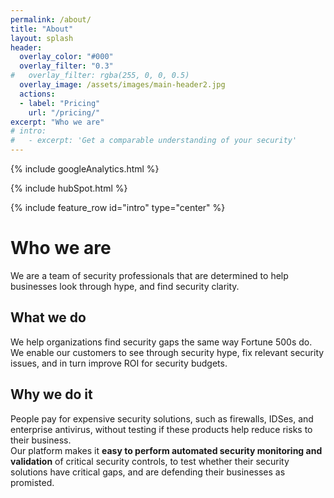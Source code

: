 ```yaml
---
permalink: /about/
title: "About"
layout: splash
header:
  overlay_color: "#000"
  overlay_filter: "0.3"
#   overlay_filter: rgba(255, 0, 0, 0.5)
  overlay_image: /assets/images/main-header2.jpg
  actions:
  - label: "Pricing"
    url: "/pricing/"
excerpt: "Who we are"
# intro: 
#   - excerpt: 'Get a comparable understanding of your security'
---
```

<!-- Google analytics -->
{% include googleAnalytics.html %}
<!-- Hub Spot analytics -->
{% include hubSpot.html %}

{% include feature_row id="intro" type="center" %}

# Who we are
We are a team of security professionals that are determined to help businesses look through hype, and find security clarity.

## What we do
We help organizations find security gaps the same way Fortune 500s do.  
We enable our customers to see through security hype, fix relevant security issues, and in turn improve ROI for security budgets. 

## Why we do it
People pay for expensive security solutions, such as firewalls, IDSes, and enterprise antivirus, without testing if these products help reduce risks to their business.  
Our platform makes it **easy to perform automated security monitoring and validation** of critical security controls, to test whether their security solutions have critical gaps, and are defending their businesses as promisted.
